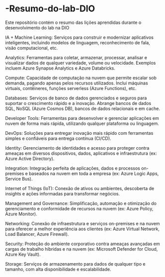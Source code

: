 # -Resumo-do-lab-DIO
Este repositório contém o resumo das lições aprendidas durante o desenvolvimento do lab na DIO

IA + Machine Learning: Serviços para construir e modernizar aplicativos inteligentes, incluindo modelos de linguagem, reconhecimento de fala, visão computacional, etc.

Analytics: Ferramentas para coletar, armazenar, processar, analisar e visualizar dados de qualquer variedade, volume ou velocidade. Exemplos incluem Azure Synapse Analytics e Azure Databricks.

Compute: Capacidade de computação na nuvem que permite escalar sob demanda, pagando apenas pelos recursos utilizados. Inclui máquinas virtuais, contêineres, funções serverless (Azure Functions), etc.

Databases: Serviços de banco de dados gerenciados e seguros para suportar o crescimento rápido e a inovação. Abrange bancos de dados SQL, NoSQL (Azure Cosmos DB), bancos de dados relacionais e em cache.

Developer Tools: Ferramentas para desenvolver e gerenciar aplicações em nuvem de forma mais rápida, utilizando qualquer plataforma ou linguagem.

DevOps: Soluções para entregar inovação mais rápido com ferramentas simples e confiáveis para entrega contínua (CI/CD).

Identity: Gerenciamento de identidades e acesso para proteger contra ameaças em diversos dispositivos, dados, aplicativos e infraestrutura (ex: Azure Active Directory).

Integration: Integração perfeita de aplicações, dados e processos on-premises e baseados na nuvem em toda a empresa (ex: Azure Logic Apps, Service Bus).

Internet of Things (IoT): Conexão de ativos ou ambientes, descoberta de insights e ações informadas para transformar negócios.

Management and Governance: Simplificação, automação e otimização do gerenciamento e conformidade de recursos na nuvem (ex: Azure Policy, Azure Monitor).

Networking: Conexão de infraestrutura e serviços on-premises e na nuvem para oferecer a melhor experiência aos clientes (ex: Azure Virtual Network, Load Balancer, Azure Firewall).

Security: Proteção do ambiente corporativo contra ameaças avançadas em cargas de trabalho híbridas e na nuvem (ex: Microsoft Defender for Cloud, Azure Key Vault).

Storage: Serviços de armazenamento para dados de qualquer tipo e tamanho, com alta disponibilidade e escalabilidade.
